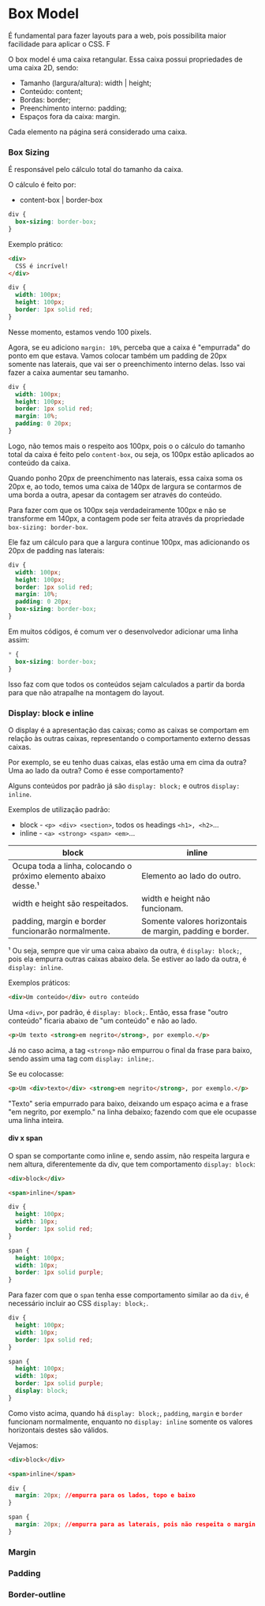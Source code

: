# Box Model

É fundamental para fazer layouts para a web, pois possibilita maior facilidade para aplicar o CSS. F

O box model é uma caixa retangular. Essa caixa possui propriedades de uma caixa 2D, sendo:

- Tamanho (largura/altura): width | height;
- Conteúdo: content;
- Bordas: border;
- Preenchimento interno: padding;
- Espaços fora da caixa: margin.

Cada elemento na página será considerado uma caixa.

### Box Sizing

É responsável pelo cálculo total do tamanho da caixa.

O cálculo é feito por:

- content-box | border-box

```CSS
div {
  box-sizing: border-box;
}
```

Exemplo prático:

```HTML
<div>
  CSS é incrível!
</div>
```

```CSS
div {
  width: 100px;
  height: 100px;
  border: 1px solid red;
}
```

Nesse momento, estamos vendo 100 pixels.

Agora, se eu adiciono `margin: 10%`, perceba que a caixa é "empurrada" do ponto em que estava. Vamos colocar também um padding de 20px somente nas laterais, que vai ser o preenchimento interno delas. Isso vai fazer a caixa aumentar seu tamanho.

```CSS
div {
  width: 100px;
  height: 100px;
  border: 1px solid red;
  margin: 10%;
  padding: 0 20px;
}
```

Logo, não temos mais o respeito aos 100px, pois o o cálculo do tamanho total da caixa é feito pelo `content-box`, ou seja, os 100px estão aplicados ao conteúdo da caixa.

Quando ponho 20px de preenchimento nas laterais, essa caixa soma os 20px e, ao todo, temos uma caixa de 140px de largura se contarmos de uma borda a outra, apesar da contagem ser através do conteúdo.

Para fazer com que os 100px seja verdadeiramente 100px e não se transforme em 140px, a contagem pode ser feita através da propriedade `box-sizing: border-box`.

Ele faz um cálculo para que a largura continue 100px, mas adicionando os 20px de padding nas laterais:

```CSS
div {
  width: 100px;
  height: 100px;
  border: 1px solid red;
  margin: 10%;
  padding: 0 20px;
  box-sizing: border-box;
}
```

Em muitos códigos, é comum ver o desenvolvedor adicionar uma linha assim:

```CSS
* {
  box-sizing: border-box;
}
```

Isso faz com que todos os conteúdos sejam calculados a partir da borda para que não atrapalhe na montagem do layout.

### Display: block e inline

O display é a apresentação das caixas; como as caixas se comportam em relação às outras caixas, representando o comportamento externo dessas caixas.

Por exemplo, se eu tenho duas caixas, elas estão uma em cima da outra? Uma ao lado da outra? Como é esse comportamento?

Alguns conteúdos por padrão já são `display: block;` e outros `display: inline`.

Exemplos de utilização padrão:

- block -
  `<p> <div> <section>`, todos os headings `<h1>, <h2>`...
- inline - `<a> <strong> <span> <em>`...

| **block**                                                           | **inline**                                                   |
| ------------------------------------------------------------------- | ------------------------------------------------------------ |
| Ocupa toda a linha, colocando o <Br>próximo elemento abaixo desse.¹ | Elemento ao lado do outro.                                   |
| width e height são respeitados.                                     | width e height não funcionam.                                |
| padding, margin e border <Br>funcionarão normalmente.               | Somente valores horizontais<br> de margin, padding e border. |

¹ Ou seja, sempre que vir uma caixa abaixo da outra, é `display: block;`, pois ela empurra outras caixas abaixo dela. Se estiver ao lado da outra, é `display: inline`.

Exemplos práticos:

```HTML
<div>Um conteúdo</div> outro conteúdo
```

Uma `<div>`, por padrão, é `display: block;`. Então, essa frase "outro conteúdo" ficaria abaixo de "um conteúdo" e não ao lado.

```HTML
<p>Um texto <strong>em negrito</strong>, por exemplo.</p>
```

Já no caso acima, a tag `<strong>` não empurrou o final da frase para baixo, sendo assim uma tag com `display: inline;`.

Se eu colocasse:

```HTML
<p>Um <div>texto</div> <strong>em negrito</strong>, por exemplo.</p>
```

"Texto" seria empurrado para baixo, deixando um espaço acima e a frase "em negrito, por exemplo." na linha debaixo; fazendo com que ele ocupasse uma linha inteira.

#### div x span

O span se comportante como inline e, sendo assim, não respeita largura e nem altura, diferentemente da div, que tem comportamento `display: block`:

```HTML
<div>block</div>

<span>inline</span>
```

```CSS
div {
  height: 100px;
  width: 10px;
  border: 1px solid red;
}

span {
  height: 100px;
  width: 10px;
  border: 1px solid purple;
}
```

Para fazer com que o `span` tenha esse comportamento similar ao da `div`, é necessário incluir ao CSS `display: block;`.

```CSS
div {
  height: 100px;
  width: 10px;
  border: 1px solid red;
}

span {
  height: 100px;
  width: 10px;
  border: 1px solid purple;
  display: block;
}
```

Como visto acima, quando há `display: block;`, `padding`, `margin` e `border` funcionam normalmente, enquanto no `display: inline` somente os valores horizontais destes são válidos.

Vejamos:

```HTML
<div>block</div>

<span>inline</span>
```

```CSS
div {
  margin: 20px; //empurra para os lados, topo e baixo
}

span {
  margin: 20px; //empurra para as laterais, pois não respeita o margin de cima e de baixo
}
```

### Margin

### Padding

### Border-outline
